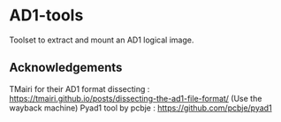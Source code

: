# AD1-tools
Toolset to extract and mount an AD1 logical image.


## Acknowledgements 

TMairi for their AD1 format dissecting : https://tmairi.github.io/posts/dissecting-the-ad1-file-format/ (Use the wayback machine)
Pyad1 tool by pcbje : https://github.com/pcbje/pyad1
